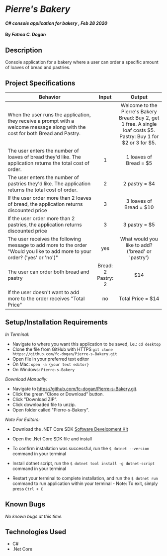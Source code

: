 # _Pierre's Bakery_

#### _C# console application for bakery , Feb 28 2020_

#### By _**Fatma C. Dogan**_

## Description

Console application for a bakery where a user can order a specific amount of loaves of bread and pastries.

## Project Specifications

| Behavior | Input | Output |
|---|:---:|:---:|
|When the user runs the application, they receive a prompt with a welcome message along with the cost for both Bread and Pastry.|  | Welcome to the Pierre's Bakery <br>Bread: Buy 2, get 1 free. A single loaf costs $5. <br>Pastry: Buy 1 for $2 or 3 for $5. |
|The user enters the number of loaves of bread they'd like. The application returns the total cost of order.| 1  | 1 loaves of Bread = $5 |
|The user enters the number of pastries they'd like. The application returns the total cost of order. | 2 | 2 pastry = $4 |
|If the user order more than 2 loaves of bread, the application returns discounted price | 3 | 3 loaves of Bread = $10 |
|If the user order more than 2 pastries, the application returns discounted price | 3 | 3 pastry = $5 |
|The user receives the following message to add more to the order<br> "Would you like to add more to your order? ('yes' or 'no')" | yes | What would you like to add? ('bread' or 'pastry')|
|The user can order both bread and pastry |  Bread: 2<br> Pastry: 2 | $14 |
|If the user doesn't want to add more to the order receives "Total Price" | no | Total Price = $14|




## Setup/Installation Requirements

_In Terminal:_

* Navigate to where you want this application to be saved, i.e.:
```cd desktop```
* Clone the file from GitHub with HTTPS
```git clone https://github.com/fc-dogan/Pierre-s-Bakery.git ```
* Open file in your preferred text editor
* On Mac: ```open -a {your text editor} ```
* On Windows: ```Pierre-s-Bakery```

_Download Manually:_

* Navigate to https://github.com/fc-dogan/Pierre-s-Bakery.git.
* Click the green "Clone or Download" button.
* Click "Download ZIP".
* Click downloaded file to unzip.
* Open folder called "Pierre-s-Bakery".


_Note For Editors:_ 
* Download the .NET Core SDK [Software Development Kit](https://dotnet.microsoft.com/download)
* Open the .Net Core SDK file and install
* To confirm installation was successful, run the ```$ dotnet --version``` command in your terminal

* Install dotnet script, run the ```$ dotnet tool install -g dotnet-script``` command in your terminal
* Restart your terminal to complete installation, and run the ```$ dotnet run``` command to run application within your terminal - Note: To exit, simply press ```Ctrl + C```
## Known Bugs

_No known bugs at this time._


## Technologies Used

* C#
* .Net Core
